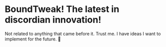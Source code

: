 # BoundTweak! The latest in discordian innovation!

Not related to anything that came before it. Trust me. I have ideas I want to implement for the future. 🗿
